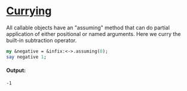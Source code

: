 [1]: http://rosettacode.org/wiki/Currying

# [Currying][1]

All callable objects have an "assuming" method that can do partial application of either positional or named arguments. Here we curry the built-in subtraction operator.

```perl
my &negative = &infix:<->.assuming(0);
say negative 1;
```

#### Output:
```
-1
```